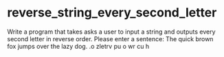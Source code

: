 # reverse_string_every_second_letter
Write a program that takes asks a user to input a string and outputs every second letter in reverse order. Please enter a sentence: The quick brown fox jumps over the lazy dog. .o zletrv pu o wr cu h
